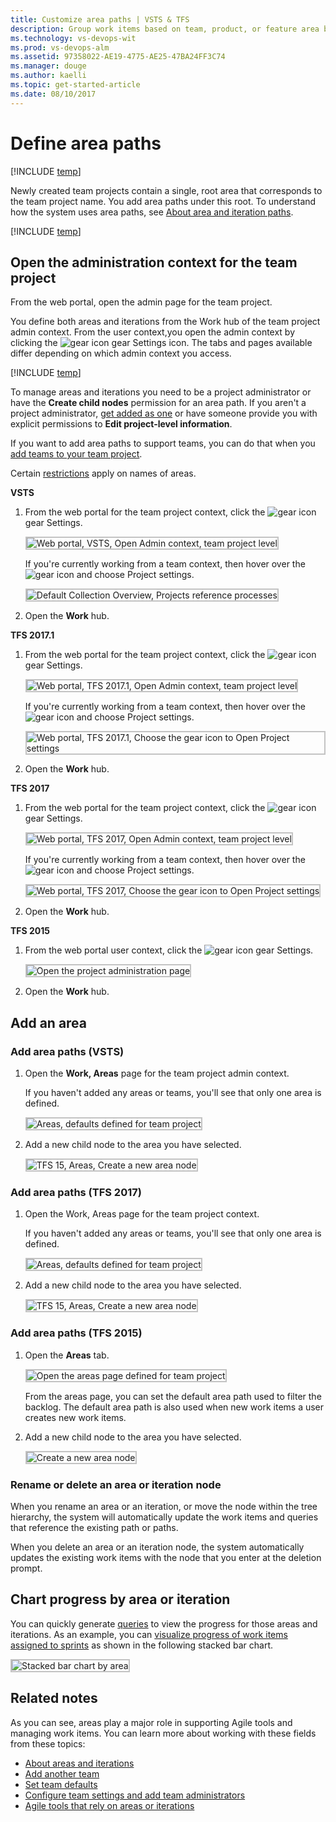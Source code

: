 ```yaml
---
title: Customize area paths | VSTS & TFS
description: Group work items based on team, product, or feature area by defining area paths (VSTS and Team Foundation Server)
ms.technology: vs-devops-wit
ms.prod: vs-devops-alm
ms.assetid: 97358022-AE19-4775-AE25-47BA24FF3C74
ms.manager: douge
ms.author: kaelli
ms.topic: get-started-article
ms.date: 08/10/2017
---
```



# Define area paths  

[!INCLUDE [temp](../_shared/version-vsts-tfs-all-versions.md)]


Newly created team projects contain a single, root area that corresponds to the team project name. You add area paths under this root. To understand how the system uses area paths, see [About area and iteration paths](about-areas-iterations.md). 
 

[!INCLUDE [temp](../_shared/image-differences.md)]  

<a id="open-admin-context">  </a>
## Open the administration context for the team project  

From the web portal, open the admin page for the team project.

You define both areas and iterations from the Work hub of the team project admin context. From the user context,you open the admin context by clicking the ![gear icon](../../connect/_img/work-tfs-web-portal/IC623347.png) gear Settings icon. The tabs and pages available differ depending on which admin context you access.  

[!INCLUDE [temp](../_shared/learn-about-new-nav-experience.md)] 

To manage areas and iterations you need to be a project administrator or have the **Create child nodes** permission for an area path. If you aren't a project administrator, [get added as one](../scale/add-team-administrator.md) or have someone provide you with explicit permissions to <b>Edit project-level information</b>. 

If you want to add area paths to support teams, you can do that when you [add teams to your team project](../scale/multiple-teams.md).  

Certain [restrictions](about-areas-iterations.md#name-restrictions) apply on names of areas.  


<a id="admin-intro-team-services" /> 

**VSTS**

1. From the web portal for the team project context, click the ![gear icon](../_img/icons/gear_icon.png) gear Settings.   

	<img src="_img/modify-areas-its-open-admin-context-ts.png" alt="Web portal, VSTS, Open Admin context, team project level" style="border: 2px solid #C3C3C3;" />  

	If you're currently working from a team context, then hover over the ![gear icon](../_img/icons/gear_icon.png) and choose Project settings.  

	<img src="_img/modify-areas-its-choose-project-settings-admin-context-ts.png" alt="Default Collection Overview, Projects reference processes" style="border: 2px solid #C3C3C3;" /> 

2. Open the **Work** hub.   
 
**TFS 2017.1**
<a id="admin-intro-tfs-2017-1" /> 

1. From the web portal for the team project context, click the ![gear icon](../_img/icons/gear_icon.png) gear Settings.   

	<img src="_img/modify-areas-its-open-admin-context-tfs-2017-1.png" alt="Web portal, TFS 2017.1, Open Admin context, team project level" style="border: 2px solid #C3C3C3;" />  

	If you're currently working from a team context, then hover over the ![gear icon](../_img/icons/gear_icon.png) and choose Project settings.  

	<img src="_img/modify-areas-its-choose-project-settings-admin-context-tfs-2017-1.png" alt="Web portal, TFS 2017.1, Choose the gear icon to Open Project settings" style="border: 2px solid #C3C3C3;" /> 

2. Open the **Work** hub.  
 
**TFS 2017**
<a id="admin-intro-tfs-2017" /> 

1. From the web portal for the team project context, click the ![gear icon](../_img/icons/gear_icon.png) gear Settings.   

	<img src="_img/modify-areas-its-choose-project-settings-admin-context-tfs-2017.png" alt="Web portal, TFS 2017, Open Admin context, team project level" style="border: 2px solid #C3C3C3;" />  

	If you're currently working from a team context, then hover over the ![gear icon](../_img/icons/gear_icon.png) and choose Project settings. 

	<img src="_img/modify-areas-its-choose-project-settings-admin-context-tfs-2017_v0.png" alt="Web portal, TFS 2017, Choose the gear icon to Open Project settings" style="border: 2px solid #C3C3C3;" /> 

2. Open the **Work** hub.   
 

**TFS 2015**
<a id="admin-intro-tfs-2015" />
 
1. From the web portal user context, click the ![gear icon](../_img/icons/gear_icon.png) gear Settings.   

	<img src="../_img/icons/ALM_OpenAdminContext.png" alt="Open the project administration page" style="border: 2px solid #C3C3C3;" /> 

2. Open the **Work** hub.   

## Add an area 

<a id="add-areas-team-services">   </a>

### Add area paths (VSTS) 

1. Open the **Work, Areas** page for the team project admin context.  

	If you haven't added any areas or teams, you'll see that only one area is defined.   

	<img src="_img/modify-areas-its-areas-ts.png" alt="Areas, defaults defined for team project" style="border: 2px solid #C3C3C3;" />  

2.  Add a new child node to the area you have selected. 

	<img src="_img/m-areas-add-area-path.png" alt="TFS 15, Areas, Create a new area node" style="border: 2px solid #C3C3C3;" /> 

<a id="tfs-15-area-paths" />

### Add area paths (TFS 2017)  

1. Open the Work, Areas page for the team project context. 

	If you haven't added any areas or teams, you'll see that only one area is defined.   

	<img src="_img/modify-areas-its-areas-ts.png" alt="Areas, defaults defined for team project" style="border: 2px solid #C3C3C3;" />  

2. Add a new child node to the area you have selected.  

	<img src="_img/m-areas-add-area-path.png" alt="TFS 15, Areas, Create a new area node" style="border: 2px solid #C3C3C3;" /> 
 


<a id="tfs-2015-area-paths" />

### Add area paths (TFS 2015) 

1. Open the **Areas** tab.  

	<img src="_img/ALM_CW_OpenAreas.png" alt="Open the areas page defined for team project" style="border: 2px solid #C3C3C3;" />  

	From the areas page, you can set the default area path used to filter the backlog.  The default area path is also used when new work items a user creates new work items. 

2. Add a new child node to the area you have selected.</p>

	<img src="_img/ALM_CW_CreateArea.png" alt="Create a new area node" style="border: 2px solid #C3C3C3;" />
 

 
<a name="rename-delete"></a>
### Rename or delete an area or iteration node 

When you rename an area or an iteration, or move the node within the tree hierarchy, the system will automatically update the work items and queries that reference the existing path or paths. 

When you delete an area or an iteration node, the system automatically updates the existing work items with the node that you enter at the deletion prompt. 

## Chart progress by area or iteration

You can quickly generate [queries](../track/using-queries.md) to view the progress for those areas and iterations. As an example, you can [visualize progress of work items assigned to sprints](../../report/charts.md) as shown in the following stacked bar chart.  

<img src="_img/ALM_CW_StackedBarChart.png" alt="Stacked bar chart by area" style="border: 2px solid #C3C3C3;" /> 



## Related notes 
As you can see, areas play a major role in supporting Agile tools and managing work items. You can learn more about working with these fields from these topics: 

*	[About areas and iterations](about-areas-iterations.md)  
*	[Add another team](../scale/multiple-teams.md)  
*	[Set team defaults](../scale/set-team-defaults.md)  
*	[Configure team settings and add team administrators](../scale/manage-team-assets.md)   
*	[Agile tools that rely on areas or iterations](../about-teams-and-settings.md)


 
